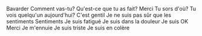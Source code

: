 Bavarder
	Comment vas-tu?
	Qu'est-ce que tu as fait?
	Merci
	Tu sors d'où?
	Tu vois quelqu'un aujourd'hui?
	C'est gentil
	Je ne suis pas sûr que les sentiments
Sentiments
	Je suis fatigué
	Je suis dans la douleur
	Je suis OK Merci
	Je m'ennuie
	Je suis triste
	Je suis en colère